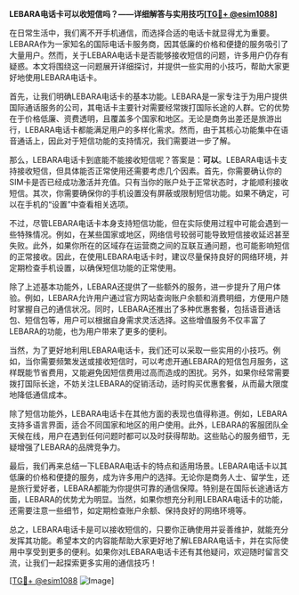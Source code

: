**LEBARA电话卡可以收短信吗？——详细解答与实用技巧[[TG💪+ @esim1088](https://t.me/s/esim1088)]**

在日常生活中，我们离不开手机通信，而选择合适的电话卡就显得尤为重要。LEBARA作为一家知名的国际电话卡服务商，因其低廉的价格和便捷的服务吸引了大量用户。然而，关于LEBARA电话卡是否能够接收短信的问题，许多用户仍存有疑惑。本文将围绕这一问题展开详细探讨，并提供一些实用的小技巧，帮助大家更好地使用LEBARA电话卡。

首先，让我们明确LEBARA电话卡的基本功能。LEBARA是一家专注于为用户提供国际通话服务的公司，其电话卡主要针对需要经常拨打国际长途的人群。它的优势在于价格低廉、资费透明，且覆盖多个国家和地区。无论是商务出差还是旅游出行，LEBARA电话卡都能满足用户的多样化需求。然而，由于其核心功能集中在语音通话上，因此对于短信功能的支持情况，我们需要进一步了解。

那么，LEBARA电话卡到底能不能接收短信呢？答案是：**可以**。LEBARA电话卡支持接收短信，但具体能否正常使用还需要考虑几个因素。首先，你需要确认你的SIM卡是否已经成功激活并充值。只有当你的账户处于正常状态时，才能顺利接收短信。其次，你需要确保你的手机设置没有屏蔽或限制短信功能。如果不确定，可以在手机的“设置”中查看相关选项。

不过，尽管LEBARA电话卡本身支持短信功能，但在实际使用过程中可能会遇到一些特殊情况。例如，在某些国家或地区，网络信号较弱可能导致短信接收延迟甚至失败。此外，如果你所在的区域存在运营商之间的互联互通问题，也可能影响短信的正常接收。因此，在使用LEBARA电话卡时，建议尽量保持良好的网络环境，并定期检查手机设置，以确保短信功能的正常使用。

除了上述基本功能外，LEBARA还提供了一些额外的服务，进一步提升了用户体验。例如，LEBARA允许用户通过官方网站查询账户余额和消费明细，方便用户随时掌握自己的通信状况。同时，LEBARA还推出了多种优惠套餐，包括语音通话包、短信包等，用户可以根据自身需求灵活选择。这些增值服务不仅丰富了LEBARA的功能，也为用户带来了更多的便利。

当然，为了更好地利用LEBARA电话卡，我们还可以采取一些实用的小技巧。例如，当你需要频繁发送或接收短信时，可以考虑开通LEBARA的短信包月服务，这样既能节省费用，又能避免因短信费用过高而造成的困扰。另外，如果你经常需要拨打国际长途，不妨关注LEBARA的促销活动，适时购买优惠套餐，从而最大限度地降低通信成本。

除了短信功能外，LEBARA电话卡在其他方面的表现也值得称道。例如，LEBARA支持多语言界面，适合不同国家和地区的用户使用。此外，LEBARA的客服团队全天候在线，用户在遇到任何问题时都可以及时获得帮助。这些贴心的服务细节，无疑增强了LEBARA的品牌竞争力。

最后，我们再来总结一下LEBARA电话卡的特点和适用场景。LEBARA电话卡以其低廉的价格和便捷的服务，成为许多用户的选择。无论你是商务人士、留学生，还是旅行爱好者，LEBARA都能为你提供可靠的通信保障。特别是在国际长途通话方面，LEBARA的优势尤为明显。当然，如果你想充分利用LEBARA电话卡的功能，还需要注意一些细节，如定期检查账户余额、保持良好的网络环境等。

总之，LEBARA电话卡是可以接收短信的，只要你正确使用并妥善维护，就能充分发挥其功能。希望本文的内容能帮助大家更好地了解LEBARA电话卡，并在实际使用中享受到更多的便利。如果你对LEBARA电话卡还有其他疑问，欢迎随时留言交流，让我们一起探索更多实用的通信技巧！

[[TG💪+ @esim1088](https://t.me/s/esim1088) ![Image](https://i.postimg.cc/4NQfJmqS/Snipaste-2025-05-13-00-14-12.png)]